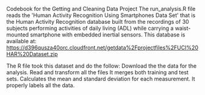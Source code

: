 Codebook for the Getting and Cleaning Data Project
The run_analysis.R file reads the 'Human Activity Recognition Using Smartphones Data Set' that is the Human Activity Recognition database built from the recordings of 30 subjects performing activities of daily living (ADL) while carrying a waist-mounted smartphone with embedded inertial sensors.
This database is available at: 
https://d396qusza40orc.cloudfront.net/getdata%2Fprojectfiles%2FUCI%20HAR%20Dataset.zip 

The R file took this dataset and do the follow:
Download the the data for the analysis.
Read and transform all the files
It merges both training and test sets.
Calculates the mean and standard deviation for each measurement.
It properly labels all the data.
